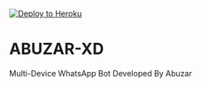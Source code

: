 [![Deploy to Heroku](https://www.herokucdn.com/deploy/button.svg)](https://heroku.com/deploy?template=https://github.com/ABUZAR-alt/ABUZAR-XD)

# ABUZAR-XD
Multi-Device WhatsApp Bot Developed By Abuzar
